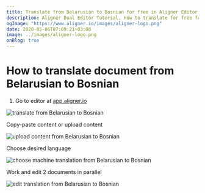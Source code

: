 ```yaml
---
title: Translate from Belarusian to Bosnian for free in Aligner Editor
description: Aligner Dual Editor Tutorial. How to translate for free from Belarusian to Bosnian. Aligner is multilingual document management platform. 
ogImage: "https://www.aligner.io/images/aligner-logo.png"
date: 2020-05-06T07:09:21+03:00
image: ../images/aligner-logo.png
onBlog: true
---
```


# How to translate document from Belarusian to Bosnian

1. Go to editor at [app.aligner.io](https://app.aligner.io "Aligner App web page")

![translate from Belarusian to Bosnian](../aligner-blank-editor.png "translate from Belarusian to Bosnian")

Copy-paste content or upload content

![upload content from Belarusian to Bosnian](../aligner-uploaded-document.png "upload content from Belarusian to Bosnian")

Choose desired language

![choose machine translation from Belarusian to Bosnian](../aligner-language-dropdown.png "choose machine translation from Belarusian to Bosnian")

Work and edit 2 documents in parallel

![edit translation from Belarusian to Bosnian](../aligner-double-sitded-editor.png "edit translation from Belarusian to Bosnian")

